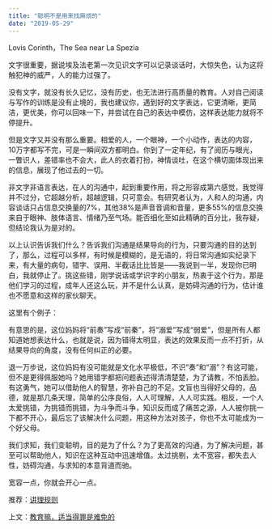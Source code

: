 ```yaml
---
title: "聪明不是用来找麻烦的"
date: "2019-05-29"
---
```


 Lovis Corinth，The Sea near La Spezia

  

文字很重要，据说埃及法老第一次见识文字可以记录谈话时，大惊失色，认为这将触犯神的威严，人的能力过强了。

没有文字，就没有长久记忆，没有历史，也无法进行高质量的教育。人对自己阅读与写作的训练是没有止境的，我也建议你，遇到好的文字表达，它更清晰，更简洁，更优美，你可以回味一下，并尝试在自己的表达中模仿，这样表达能力就将不停提升。

但是文字又并没有那么重要。相爱的人，一个眼神，一个小动作，表达的内容，10万字都写不完，可是一瞬间双方都明白。你到了一定年纪，有了阅历与眼光，一瞥识人，差错率也不会大，此人的衣着打扮，神情谈吐，在这个横切面体现出来的信息，展现了他过去的一切。

非文字非语言表达，在人的沟通中，起到重要作用，将之形容成第六感觉，我觉得并不过分，它超越分析，超越逻辑，只可意会。有研究者认为，人和人的沟通，内容谈话只占信息交换量的7%，其他38%是声音音调和音量，更多55%的信息交换来自于眼神、肢体语言、情绪乃至气场。能否细化至如此精确的百分比，我存疑，但结论我认为是对的。

以上认识告诉我们什么？告诉我们沟通是结果导向的行为，只要沟通的目的达到了，那么，过程可以多样，有时候是模糊的，是无语的，将日常沟通如实纪录下来，有大量的病句，错字、误用、半截话比比皆是——我说到一半，发现你已明白，我就停止了。挑这些错，刚学说话或学识字的小朋友，热衷于这个行为，那是他们学习的过程，成年人还这么玩，并不是什么认真，是妨碍沟通的行为，估计谁也不愿意和这样的家伙聊天。

这里有个例子：

有意思的是，这位妈妈将“前奏”写成“前秦”，将“溺爱”写成“弱爱”，但是所有人都知道她想表达什么，也就是说，因为错得太明显，表达的效果反而一点不打折，从结果导向的角度，没有任何纠正的必要。

退一万步说，这位妈妈有没可能就是文化水平极低，不识“奏”和“溺”？有这可能，但不是更得佩服她吗？她用错字都把问题表述得清清楚楚，为了请教，不怕丢脸。有这勇气，她可以借助他人的智慧，弥补自己的不足。文盲也当得好父母的，品德，就是那几条天理，简单的公序良俗，人人可理解，人人可实践。相反，一个人太爱挑错，为挑错而挑错，为斗争而斗争，知识反而成了痛苦之源，人人被你挑一下都不开心，最后忘了该解决什么问题，用这种方法对孩子，你也不太可能成为一个好父母。

我们求知，我们变聪明，目的是为了什么？为了更高效的沟通，为了解决问题，甚至可以帮助他人，知识在这种互动中迅速增值。太过挑剔，太不宽容，都失去人性，妨碍沟通，与求知的本意背道而驰。

宽容一点，你就会开心一点。

  

推荐：[讲理规则](http://mp.weixin.qq.com/s?__biz=MjM5NDU0Mjk2MQ==&mid=2651628016&idx=1&sn=f9cc3d346e19c2497cdb9a5d79bd9e42&chksm=bd7e25ee8a09acf849429a3bb13361ef1e377a0fa67fa5bb918213ea9fdcf247538cf578756c&scene=21#wechat_redirect)  

上文：[教育嘛，适当得罪是难免的](http://mp.weixin.qq.com/s?__biz=MjM5NDU0Mjk2MQ==&mid=2651633632&idx=1&sn=6067d52525868692b9de2da0950294fd&chksm=bd7e33fe8a09bae8f7c443250edd3723c01ad12b9d026a570d7c5b4a7097746f291ec14eb95e&scene=21#wechat_redirect)
